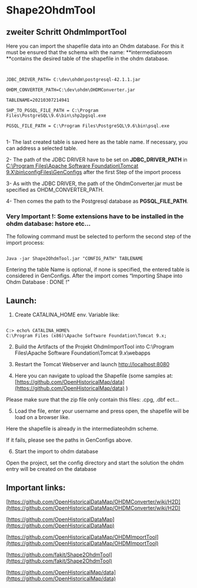 # Shape2OhdmTool


## zweiter Schritt OhdmImportTool

Here you can import the shapefile data into an Ohdm database. For this it must be ensured that the schema with the name: **intermediateosm **contains the desired table of the shapefile in the ohdm database.
<pre><code>

JDBC_DRIVER_PATH= C:\dev\ohdm\postgresql-42.1.1.jar

OHDM_CONVERTER_PATH=C:\dev\ohdm\OHDMConverter.jar

TABLENAME=20210307214941

SHP_TO_PGSQL_FILE_PATH = C:\Program Files\PostgreSQL\9.6\bin\shp2pgsql.exe

PGSQL_FILE_PATH = C:\Program Files\PostgreSQL\9.6\bin\psql.exe

</code></pre>

1-	The last created table is saved here as the table name. If necessary, you can address a selected table.

2-	The path of the JDBC DRIVER have to be set on **JDBC_DRIVER_PATH** in 
[C:\Program Files\Apache Software Foundation\Tomcat 9.X\bin\configFiles\GenConfigs](GenConfigs)  after the first Step of the import process

3-	As with the JDBC DRIVER, the path of the OhdmConverter.jar must be specified as OHDM_CONVERTER_PATH.

4-	Then comes the path to the Postgresql database as **PGSQL_FILE_PATH**.

### Very Important !: Some extensions have to be installed in the ohdm database: hstore etc…

The following command must be selected to perform the second step of the import process:
<pre><code>
Java -jar Shape2OhdmTool.jar "CONFIG_PATH" TABLENAME
</code></pre>
Entering the table Name is optional, if none is specified, the entered table is considered in GenConfigs.
After the import comes “Importing Shape into Ohdm Database : DONE !"


## Launch:

1.	Create CATALINA_HOME env. Variable like: 
<pre><code>
C:> echo% CATALINA_HOME%
C:\Program Files (x86)\Apache Software Foundation\Tomcat 9.x;
</code></pre>

2.	Build the Artifacts of the Projekt OhdmImportTool into C:\Program Files\Apache Software Foundation\Tomcat 9.x\webapps

3.	Restart the Tomcat Webserver and launch [http://localhost:8080](http://localhost:8080)

4.	Here you can navigate to upload the Shapefile (some samples at: [https://github.com/OpenHistoricalMap/data](https://github.com/OpenHistoricalMap/data) )

 
Please make sure that the zip file only contain this files: .cpg, .dbf ect…

5.	Load the file, enter your username and press open, the shapefile will be load on a browser like.
 

Here the shapefile is already in the intermediateohdm scheme.

If it fails, please see the paths in GenConfigs above.

6.	Start the import to ohdm database 

Open the project, set the config directory and start the solution the ohdm entry will be created on the database


## Important links:

[https://github.com/OpenHistoricalDataMap/OHDMConverter/wiki/H2D](https://github.com/OpenHistoricalDataMap/OHDMConverter/wiki/H2D)

[https://github.com/OpenHistoricalDataMap](https://github.com/OpenHistoricalDataMap)

[https://github.com/OpenHistoricalDataMap/OHDMImportTool](https://github.com/OpenHistoricalDataMap/OHDMImportTool)

[https://github.com/fakit/Shape2OhdmTool](https://github.com/fakit/Shape2OhdmTool)

[https://github.com/OpenHistoricalMap/data](https://github.com/OpenHistoricalMap/data)

